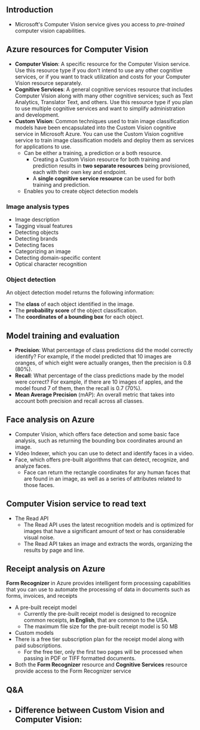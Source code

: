 ## Introduction
- Microsoft's Computer Vision service gives you access to _pre-trained_ computer vision capabilities.

## Azure resources for Computer Vision
- **Computer Vision**: A specific resource for the Computer Vision service. Use this resource type if you don't intend to use any other cognitive services, or if you want to track utilization and costs for your Computer Vision resource separately.
- **Cognitive Services**: A general cognitive services resource that includes Computer Vision along with many other cognitive services; such as Text Analytics, Translator Text, and others. Use this resource type if you plan to use multiple cognitive services and want to simplify administration and development.
- **Custom Vision**: Common techniques used to train image classification models have been encapsulated into the Custom Vision cognitive service in Microsoft Azure. You can use the Custom Vision cognitive service to train image classification models and deploy them as services for applications to use.
  - Can be either a training, a prediction or a both resource.
    - Creating a Custom Vision resource for both training and prediction results in **two separate resources** being provisioned, each with their own key and endpoint.
    - A **single cognitive service resource** can be used for both training and prediction.
  - Enables you to create object detection models

### Image analysis types
- Image description
- Tagging visual features
- Detecting objects
- Detecting brands
- Detecting faces
- Categorizing an image
- Detecting domain-specific content
- Optical character recognition

### Object detection
An object detection model returns the following information:
- The **class** of each object identified in the image.
- The **probability score** of the object classification.
- The **coordinates of a bounding box** for each object.

## Model training and evaluation
- **Precision**: What percentage of class predictions did the model correctly identify? For example, if the model predicted that 10 images are oranges, of which eight were actually oranges, then the precision is 0.8 (80%).
- **Recall**: What percentage of the class predictions made by the model were correct? For example, if there are 10 images of apples, and the model found 7 of them, then the recall is 0.7 (70%).
- **Mean Average Precision** (mAP): An overall metric that takes into account both precision and recall across all classes.

## Face analysis on Azure
- Computer Vision, which offers face detection and some basic face analysis, such as returning the bounding box coordinates around an image.
- Video Indexer, which you can use to detect and identify faces in a video.
- Face, which offers pre-built algorithms that can detect, recognize, and analyze faces.
  - Face can return the rectangle coordinates for any human faces that are found in an image, as well as a series of attributes related to those faces.

## Computer Vision service to read text
- The Read API
  - The Read API uses the latest recognition models and is optimized for images that have a significant amount of text or has considerable visual noise.
  - The Read API takes an image and extracts the words, organizing the results by page and line.

## Receipt analysis on Azure
**Form Recognizer** in Azure provides intelligent form processing capabilities that you can use to automate the processing of data in documents such as forms, invoices, and receipts
- A pre-built receipt model
  - Currently the pre-built receipt model is designed to recognize common receipts, **in English**, that are common to the USA.
  - The maximum file size for the pre-built receipt model is 50 MB
- Custom models
- There is a free tier subscription plan for the receipt model along with paid subscriptions. 
  - For the free tier, only the first two pages will be processed when passing in PDF or TIFF formatted documents.
- Both the **Form Recognizer** resource and **Cognitive Services** resource provide access to the Form Recognizer service


## Q&A
- Difference between Custom Vision and Computer Vision:
  - 
